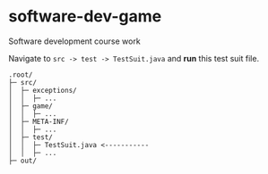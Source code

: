 # software-dev-game
Software development course work

Navigate to `src -> test -> TestSuit.java` and **run** this test suit file.

```
.root/
├─ src/
│  ├─ exceptions/
│  │  ├─ ...
│  ├─ game/
│  │  ├─ ...
│  ├─ META-INF/
│  │  ├─ ...
│  ├─ test/
│  │  ├─ TestSuit.java <-----------
│  │  ├─ ...
├─ out/
```